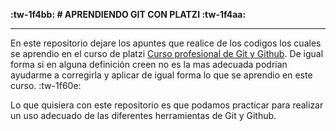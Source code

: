 **:tw-1f4bb: # APRENDIENDO GIT CON PLATZI :tw-1f4aa:**

------------

En este repositorio dejare los apuntes que realice de los codigos los cuales se aprendio en el curso de platzi [Curso profesional de Git y Github](https://platzi.com/clases/git-github// "Curso profesional de Git y Github"). De igual forma si en alguna definición creen no es la mas adecuada podrian ayudarme a corregirla y aplicar de igual forma lo que se aprendio en este curso.  :tw-1f60e:

Lo que quisiera con este repositorio es que podamos practicar para realizar un uso adecuado de las diferentes herramientas de Git y Github.
